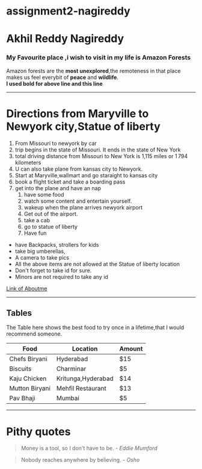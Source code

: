 # assignment2-nagireddy
# Akhil Reddy Nagireddy
### My Favourite place ,i wish to visit in my life is Amazon Forests
Amazon forests are the **most unexplored**,the remoteness in that place makes us feel everybit of **peace** and **wildlife**.<br>
**I used bold for above line and this line**

---
# Directions from Maryville to Newyork city,Statue of liberty
1. From Missouri to newyork by car
2. trip begins in the state of Missouri. It ends in the state of New York
3. total driving distance from Missouri to New York is 1,115 miles or 1 794 kilometers
4. U can also take plane from kansas city to Newyork.
5. Start at Maryville,wallmart and go staraight to kansas city
6. book a flight ticket and take a boarding pass
7. get into the plane and have an nap
   1. have some food 
   2. watch some content and entertain yourself.
   3. wakeup when the plane arrives newyork airport
   4. Get out of the airport.
   5. take a cab
   6. go to statue of liberty
   7. Have fun

* have Backpacks, strollers for kids
* take big umberellas,
* A camera to take pics
* All the above items are not allowed at the Statue of liberty location
* Don't forget to take id for sure.
* Minors are not required to take any id

[Link of Aboutme](https://github.com/nagireddyakhilredddy/assignment2-nagireddy/blob/main/AboutMe.md)


-----------------------------
## Tables

 The Table here shows the best food to try once in a lifetime,that I would recommend someone.

  | Food              | Location                |  Amount  |
  | ---               | ---                     |---       |
  |Chefs Biryani      |Hyderabad                | $15      |
  |Biscuits           |Charminar                | $5       |
  |Kaju Chicken       |Kritunga,Hyderabad       | $14      |
  |Mutton Biryani     |Mehfil Restaurant        | $13      |
  |Pav Bhaji          |Mumbai                   | $5       |

  ---------------------------

  # Pithy quotes

  > Money is a tool, so I don't have to be. - *Eddie Mumford*
  
  >Nobody reaches anywhere by believing. - *Osho*